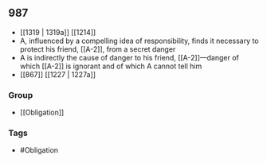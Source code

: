 ## 987
- [[1319 | 1319a]] [[1214]] 
- A, influenced by a compelling idea of responsibility, finds it necessary to protect his friend, [[A-2]], from a secret danger
- A is indirectly the cause of danger to his friend, [[A-2]]—danger of which [[A-2]] is ignorant and of which A cannot tell him
- [[867]] [[1227 | 1227a]] 


### Group
- [[Obligation]]

### Tags
- #Obligation

